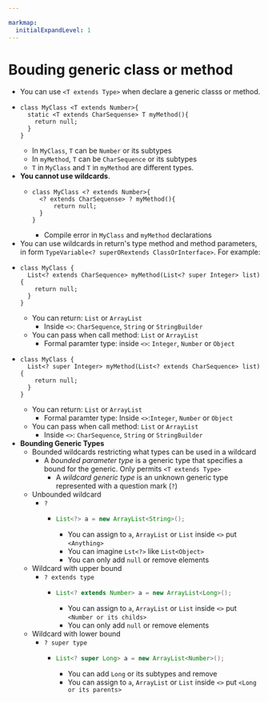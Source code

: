 ```yaml
---

markmap:
  initialExpandLevel: 1
---
```

# **Bouding generic class or method**
- You can use `<T extends Type>` when declare a generic classs or method. 
- ```
  class MyClass <T extends Number>{
    static <T extends CharSequense> T myMethod(){
      return null;
    }
  }
  ```
  - In `MyClass`, `T` can be `Number` or its subtypes
  - In `myMethod`, `T` can be `CharSequence` or its subtypes
  - `T` in `MyClass` and `T` in `myMethod` are different types.
- **You cannot use wildcards**.
  - ```
    class MyClass <? extends Number>{
      <? extends CharSequense> ? myMethod(){
          return null;
      }
    }
    ```
    - Compile error in `MyClass` and `myMethod` declarations
- You can use wildcards in return's type method and method parameters, in 
form `TypeVariable<? superORextends ClassOrInterface>`. For example:
- ```
  class MyClass {
    List<? extends CharSequence> myMethod(List<? super Integer> list){
      return null;
    }
  }
  ```
  - You can return:
`List` or `ArrayList`
    - Inside `<>`:
`CharSequence`, `String` or 
`StringBuilder`
  - You can pass when call 
    method:
    `List` or `ArrayList`
    - Formal paramter type:
    inside `<>`: `Integer`, 
    `Number` or  `Object`
- ```
  class MyClass {
    List<? super Integer> myMethod(List<? extends CharSequence> list){
      return null;
    }
  }
  ```
  - You can return:
`List` or `ArrayList`
    - Formal paramter type:
    Inside `<>`:`Integer`, 
    `Number` or `Object`
  - You can pass when call 
method:
`List` or `ArrayList`
    - Inside `<>`:
  `CharSequence`, `String` or 
  `StringBuilder`
- **Bounding Generic Types**
  - Bounded wildcards restricting what
  types can be used in a wildcard
    - A _bounded parameter type_ is a generic type
    that specifies a bound for the generic.
    Only permits `<T extends Type>`
      - A _wildcard generic type_ is an unknown generic 
      type represented with a question mark (`?`)
  - Unbounded wildcard
    - `?`
      - ```java
        List<?> a = new ArrayList<String>();
        ```
        - You can assign to `a`, `ArrayList` or `List` inside `<>` put `<Anything>`
        - You can imagine `Lst<?>` like `List<Object>`
        - You can only add `null` or remove elements
  - Wildcard with upper
  bound
    - `? extends type`
      - ```java
        List<? extends Number> a = new ArrayList<Long>();
        ```
        - You can assign to `a`, `ArrayList` or `List` inside `<>` put `<Number or its childs>`
        - You can only add `null` or remove elements
  - Wildcard with lower
    bound
      - `? super type`
        - ```java
          List<? super Long> a = new ArrayList<Number>();
          ```
          - You can add `Long` or its subtypes and remove
          - You can assign to `a`, `ArrayList` or `List` inside `<>` put `<Long or its parents>`